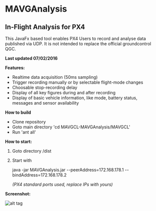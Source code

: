 # MAVGAnalysis

## In-Flight Analysis for PX4

This JavaFx based tool enables PX4 Users to record and analyse data published via UDP. It is not intended to replace the
official groundcontrol QGC.



**Last updated 07/02/2016**



**Features:**

- Realtime data acquisition (50ms sampling)
- Trigger recording manually or by selectable flight-mode changes
- Choosable stop-recording delay
- Display of all key figures during and after recording
- Display of basic vehicle information, like mode, battery status, messages and sensor availability



**How to build**

- Clone repository
- Goto main directory  'cd MAVGCL-MAVGAnalysis/MAVGCL'
- Run 'ant all'



**How to start:**

1. Goto directory /dist

2. Start with

   java -jar MAVGAnalysis.jar --peerAddress=172.168.178.1 --bindAddress=172.168.178.2

   *(PX4 standard ports used, replace IPs with yours)*



**Screenshot:**

![alt tag](https://raw.github.com/ecmnet/MAVGCL/MAVGAnalysis/MAVGCL/screenshot.png)





